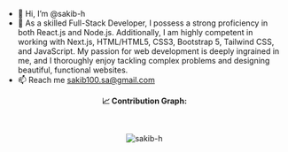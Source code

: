 - 👋 Hi, I’m @sakib-h
- 👀 As a skilled Full-Stack Developer, I possess a strong proficiency in both React.js and Node.js. Additionally, I am highly competent in working with Next.js, HTML/HTML5, CSS3, Bootstrap 5, Tailwind CSS, and JavaScript. My passion for web development is deeply ingrained in me, and I thoroughly enjoy tackling complex problems and designing beautiful, functional websites.
- 📫 Reach me sakib100.sa@gmail.com



 <strong> <p align=center> 📈 Contribution Graph: </p>  </strong>

<br/>
<p align=center><img src="https://github-readme-streak-stats.herokuapp.com/?user=sakib-htheme=rising-sun" alt="sakib-h" /></p>

<br/>

<br/>


<!---
sakib-h/sakib-h is a ✨ special ✨ repository because its `README.md` (this file) appears on your GitHub profile.
You can click the Preview link to take a look at your changes.
--->
